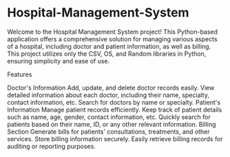 # Hospital-Management-System
Welcome to the Hospital Management System project! This Python-based application offers a comprehensive solution for managing various aspects of a hospital, including doctor and patient information, as well as billing. This project utilizes only the CSV, OS, and Random libraries in Python, ensuring simplicity and ease of use.

Features

Doctor's Information Add, update, and delete doctor records easily. View detailed information about each doctor, including their name, specialty, contact information, etc. Search for doctors by name or specialty.
Patient's Information Manage patient records efficiently. Keep track of patient details such as name, age, gender, contact information, etc. Quickly search for patients based on their name, ID, or any other relevant information.
Billing Section Generate bills for patients' consultations, treatments, and other services. Store billing information securely. Easily retrieve billing records for auditing or reporting purposes.
